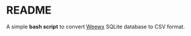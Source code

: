 # README

A simple <b>bash script</b> to convert <a href="http://www.weewx.com/docs/usersguide.htm">Weewx</a> SQLite database to CSV format.
